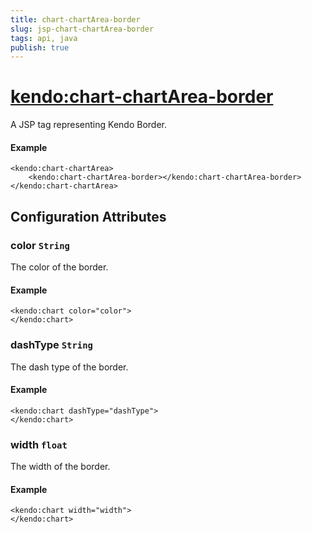 ```yaml
---
title: chart-chartArea-border
slug: jsp-chart-chartArea-border
tags: api, java
publish: true
---
```


# <kendo:chart-chartArea-border>
A JSP tag representing Kendo Border.

#### Example
    <kendo:chart-chartArea>
        <kendo:chart-chartArea-border></kendo:chart-chartArea-border>
    </kendo:chart-chartArea>


## Configuration Attributes


### color `String`

The color of the border.

#### Example
    <kendo:chart color="color">
    </kendo:chart>



### dashType `String`

The dash type of the border.

#### Example
    <kendo:chart dashType="dashType">
    </kendo:chart>



### width `float`

The width of the border.

#### Example
    <kendo:chart width="width">
    </kendo:chart>


